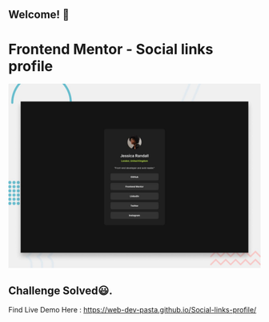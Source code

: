 ## Welcome! 👋

# Frontend Mentor - Social links profile

![Design preview for the Social links profile coding challenge](./preview.jpg)

## Challenge Solved😃.

Find Live Demo Here : https://web-dev-pasta.github.io/Social-links-profile/

